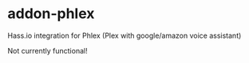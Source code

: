 # addon-phlex
Hass.io integration for Phlex (Plex with google/amazon voice assistant)

Not currently functional!
